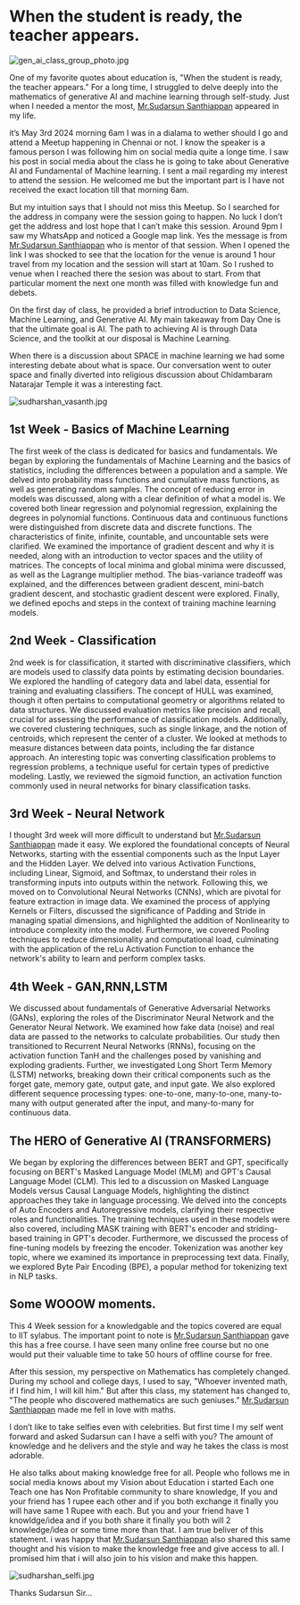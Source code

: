 # When the student is ready, the teacher appears.

![gen_ai_class_group_photo.jpg](assets/images/gen_ai_class_group_photo.jpg)

One of my favorite quotes about education is, "When the student is ready, the teacher appears." For a long time, I struggled to delve deeply into the mathematics of generative AI and machine learning through self-study. Just when I needed a mentor the most, [Mr.Sudarsun Santhiappan](https://www.linkedin.com/in/sudarsun/) appeared in my life.

it’s May 3rd 2024 morning 6am I was in a dialama to wether should I go and attend a Meetup happening in Chennai or not. I know the speaker is a famous person I was following him on social media quite a longe time. I saw his post in social media about the class he is going to take about Generative AI and Fundamental of Machine learning. I sent a mail regarding my interest to attend the session. He welcomed me but the important part is I have not received the exact location till that morning 6am.

But my intuition says that I should not miss this Meetup. So I searched for the address in company were the session going to happen. No luck I don’t get the address and lost hope that I can’t make this session. Around 9pm I saw my WhatsApp and noticed a Google map link. Yes the message is from [Mr.Sudarsun Santhiappan](https://www.linkedin.com/in/sudarsun/) who is mentor of that session. When I opened the link I was shocked to see that the location for the venue is around 1 hour travel from my location and the session will start at 10am. So I rushed to venue when I reached there the sesion was about to start. From that particular moment the next one month was filled with knowledge fun and debets.

On the first day of class, he provided a brief introduction to Data Science, Machine Learning, and Generative AI. My main takeaway from Day One is that the ultimate goal is AI. The path to achieving AI is through Data Science, and the toolkit at our disposal is Machine Learning.

When there is a discussion about SPACE in machine learning we had some interesting debate about what is space. Our conversation went to outer space and finally diverted into religious discussion about Chidambaram Natarajar Temple it was a interesting fact.

![sudharshan_vasanth.jpg](assets/images/sudharshan_vasanth.jpg)

## 1st Week - Basics of Machine Learning

The first week of the class is dedicated for basics and fundamentals. We began by exploring the fundamentals of Machine Learning and the basics of statistics, including the differences between a population and a sample. We delved into probability mass functions and cumulative mass functions, as well as generating random samples. The concept of reducing error in models was discussed, along with a clear definition of what a model is. We covered both linear regression and polynomial regression, explaining the degrees in polynomial functions. Continuous data and continuous functions were distinguished from discrete data and discrete functions. The characteristics of finite, infinite, countable, and uncountable sets were clarified. We examined the importance of gradient descent and why it is needed, along with an introduction to vector spaces and the utility of matrices. The concepts of local minima and global minima were discussed, as well as the Lagrange multiplier method. The bias-variance tradeoff was explained, and the differences between gradient descent, mini-batch gradient descent, and stochastic gradient descent were explored. Finally, we defined epochs and steps in the context of training machine learning models.

## 2nd Week - Classification

2nd week is for classification, it started with discriminative classifiers, which are models used to classify data points by estimating decision boundaries. We explored the handling of category data and label data, essential for training and evaluating classifiers. The concept of HULL was examined, though it often pertains to computational geometry or algorithms related to data structures. We discussed evaluation metrics like precision and recall, crucial for assessing the performance of classification models. Additionally, we covered clustering techniques, such as single linkage, and the notion of centroids, which represent the center of a cluster. We looked at methods to measure distances between data points, including the far distance approach. An interesting topic was converting classification problems to regression problems, a technique useful for certain types of predictive modeling. Lastly, we reviewed the sigmoid function, an activation function commonly used in neural networks for binary classification tasks.

## 3rd Week - Neural Network

I thought 3rd week will more difficult to understand but [Mr.Sudarsun Santhiappan](https://www.linkedin.com/in/sudarsun/) made it easy. We explored the foundational concepts of Neural Networks, starting with the essential components such as the Input Layer and the Hidden Layer. We delved into various Activation Functions, including Linear, Sigmoid, and Softmax, to understand their roles in transforming inputs into outputs within the network. Following this, we moved on to Convolutional Neural Networks (CNNs), which are pivotal for feature extraction in image data. We examined the process of applying Kernels or Filters, discussed the significance of Padding and Stride in managing spatial dimensions, and highlighted the addition of Nonlinearity to introduce complexity into the model. Furthermore, we covered Pooling techniques to reduce dimensionality and computational load, culminating with the application of the reLu Activation Function to enhance the network's ability to learn and perform complex tasks.

## 4th Week - GAN,RNN,LSTM

We discussed about fundamentals of Generative Adversarial Networks (GANs), exploring the roles of the Discriminator Neural Network and the Generator Neural Network. We examined how fake data (noise) and real data are passed to the networks to calculate probabilities. Our study then transitioned to Recurrent Neural Networks (RNNs), focusing on the activation function TanH and the challenges posed by vanishing and exploding gradients. Further, we investigated Long Short Term Memory (LSTM) networks, breaking down their critical components such as the forget gate, memory gate, output gate, and input gate. We also explored different sequence processing types: one-to-one, many-to-one, many-to-many with output generated after the input, and many-to-many for continuous data.

## The HERO of Generative AI (TRANSFORMERS)

We began by exploring the differences between BERT and GPT, specifically focusing on BERT's Masked Language Model (MLM) and GPT's Causal Language Model (CLM). This led to a discussion on Masked Language Models versus Causal Language Models, highlighting the distinct approaches they take in language processing. We delved into the concepts of Auto Encoders and Autoregressive models, clarifying their respective roles and functionalities. The training techniques used in these models were also covered, including MASK training with BERT's encoder and striding-based training in GPT's decoder. Furthermore, we discussed the process of fine-tuning models by freezing the encoder. Tokenization was another key topic, where we examined its importance in preprocessing text data. Finally, we explored Byte Pair Encoding (BPE), a popular method for tokenizing text in NLP tasks.

## Some WOOOW moments.

This 4 Week session for a knowledgable and the topics covered are equal to IIT sylabus. The important point to note is [Mr.Sudarsun Santhiappan](https://www.linkedin.com/in/sudarsun/) gave this has a free course. I have seen many online free course but no one would put their valuable time to take 50 hours of offline course for free.

After this session, my perspective on Mathematics has completely changed. During my school and college days, I used to say, "Whoever invented math, if I find him, I will kill him." But after this class, my statement has changed to, "The people who discovered mathematics are such geniuses.” [Mr.Sudarsun Santhiappan](https://www.linkedin.com/in/sudarsun/) made me fell in love with maths.

I don’t like to take selfies even with celebrities. But first time I my self went forward and asked Sudarsun can I have a selfi with you? The amount of knowledge and he delivers and the style and way he takes the class is most adorable.

He also talks about making knowledge free for all. People who follows me in social media knows about my Vision about Education i started Each one Teach one has Non Profitable community to share knowledge, If you and your friend has 1 rupee each other and if you both exchange it finally you will have same 1 Rupee with each. But you and your friend have 1 knowldge/idea and if you both share it finally you both will 2 knowledge/idea or some time more than that. I am true beliver of this statement. i was happy that [Mr.Sudarsun Santhiappan](https://www.linkedin.com/in/sudarsun/) also shared this same thought and his vision to make the knowledge free and give access to all. I promised him that i will also join to his vision and make this happen.

![sudharshan_selfi.jpg](assets/images/sudharshan_selfi.jpg)

Thanks Sudarsun Sir...
